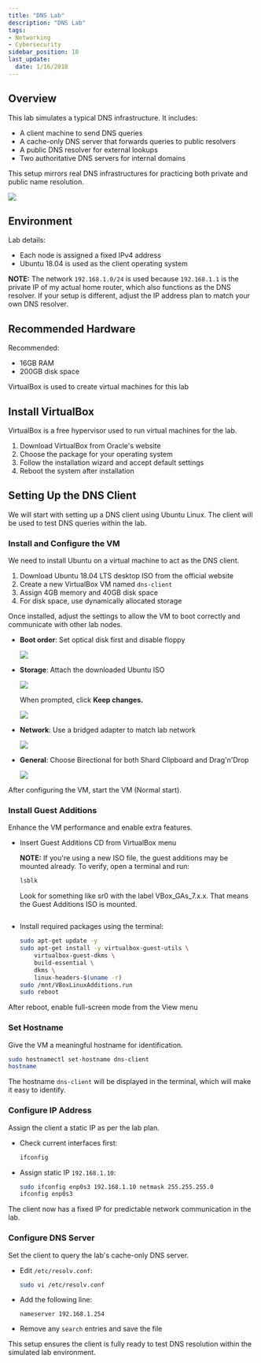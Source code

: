 ```yaml
---
title: "DNS Lab"
description: "DNS Lab"
tags: 
- Networking
- Cybersecurity
sidebar_position: 18
last_update:
  date: 1/16/2018
---
```




## Overview

This lab simulates a typical DNS infrastructure. It includes:

- A client machine to send DNS queries
- A cache-only DNS server that forwards queries to public resolvers
- A public DNS resolver for external lookups
- Two authoritative DNS servers for internal domains

This setup mirrors real DNS infrastructures for practicing both private and public name resolution.

<div class="img-center"> 

![](/img/docs/all-things-network-basics-dns-lab-config.png)

</div>

## Environment

Lab details:

- Each node is assigned a fixed IPv4 address 
- Ubuntu 18.04 is used as the client operating system

**NOTE:** The network `192.168.1.0/24` is used because `192.168.1.1` is the private IP of my actual home router, which also functions as the DNS resolver. If your setup is different, adjust the IP address plan to match your own DNS resolver.


## Recommended Hardware

Recommended:

- 16GB RAM
- 200GB disk space

VirtualBox is used to create virtual machines for this lab

## Install VirtualBox

VirtualBox is a free hypervisor used to run virtual machines for the lab.

1. Download VirtualBox from Oracle's website
2. Choose the package for your operating system
3. Follow the installation wizard and accept default settings
4. Reboot the system after installation

## Setting Up the DNS Client

We will start with setting up a DNS client using Ubuntu Linux. The client will be used to test DNS queries within the lab.

### Install and Configure the VM

We need to install Ubuntu on a virtual machine to act as the DNS client.

1. Download Ubuntu 18.04 LTS desktop ISO from the official website
2. Create a new VirtualBox VM named `dns-client`
3. Assign 4GB memory and 40GB disk space
4. For disk space, use dynamically allocated storage

Once installed, adjust the settings to allow the VM to boot correctly and communicate with other lab nodes.

- **Boot order**: Set optical disk first and disable floppy

    <div class="img-center"> 

    ![](/img/docs/Screenshot-2025-08-17-223001.png)

    </div>


- **Storage**: Attach the downloaded Ubuntu ISO

    <div class="img-center"> 

    ![](/img/docs/Screenshot-2025-08-17-232822.png)

    </div>

    When prompted, click **Keep changes.**

    <div class="img-center"> 

    ![](/img/docs/Screenshot-2025-08-17-232822.png)

    </div>


- **Network**: Use a bridged adapter to match lab network

    <div class="img-center"> 

    ![](/img/docs/Screenshot-2025-08-17-233149.png)

    </div>

- **General**: Choose Birectional for both Shard Clipboard and Drag'n'Drop 

    <div class="img-center"> 

    ![](/img/docs/Screenshot-2025-08-18-000351.png)

    </div>

After configuring the VM, start the VM (Normal start).


### Install Guest Additions

Enhance the VM performance and enable extra features.

- Insert Guest Additions CD from VirtualBox menu

    **NOTE:** If you're using a new ISO file, the guest additions may be mounted already. To verify, open a terminal and run:

    ```bash
    lsblk 
    ```

    Look for something like sr0 with the label VBox_GAs_7.x.x.
    That means the Guest Additions ISO is mounted.

    ```bash

    ```

- Install required packages using the terminal:

    ```bash
    sudo apt-get update -y 
    sudo apt-get install -y virtualbox-guest-utils \
        virtualbox-guest-dkms \
        build-essential \
        dkms \
        linux-headers-$(uname -r)
    sudo /mnt/VBoxLinuxAdditions.run
    sudo reboot
    ```

After reboot, enable full-screen mode from the View menu


### Set Hostname

Give the VM a meaningful hostname for identification.

```bash
sudo hostnamectl set-hostname dns-client
hostname
```

The hostname `dns-client` will be displayed in the terminal, which will make it easy to identify.

### Configure IP Address

Assign the client a static IP as per the lab plan.

- Check current interfaces first:

    ```bash
    ifconfig
    ```

- Assign static IP `192.168.1.10`:

    ```bash
    sudo ifconfig enp0s3 192.168.1.10 netmask 255.255.255.0
    ifconfig enp0s3
    ```

The client now has a fixed IP for predictable network communication in the lab.


### Configure DNS Server

Set the client to query the lab's cache-only DNS server.

- Edit `/etc/resolv.conf`:

    ```bash
    sudo vi /etc/resolv.conf
    ```

- Add the following line:

    ```
    nameserver 192.168.1.254
    ```

- Remove any `search` entries and save the file

This setup ensures the client is fully ready to test DNS resolution within the simulated lab environment.
